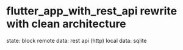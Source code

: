 # flutter_app_with_rest_api rewrite with clean architecture

state: block
remote data: rest api (http)
local data: sqlite

